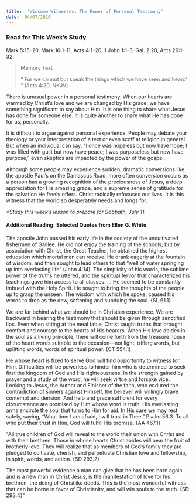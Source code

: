 ```yaml
---
title:  'Winsome Witnesses: The Power of Personal Testimony'
date:  04/07/2020
---
```


### Read for This Week’s Study
Mark 5:15–20, Mark 16:1–11, Acts 4:1–20, 1 John 1:1–3, Gal. 2:20, Acts 26:1–32.

> <p>Memory Text</p>
> “ For we cannot but speak the things which we have seen and heard’ ” (Acts 4:20, NKJV).

There is unusual power in a personal testimony. When our hearts are warmed by Christ’s love and we are changed by His grace, we have something significant to say about Him. It is one thing to share what Jesus has done for someone else. It is quite another to share what He has done for us, personally.

It is difficult to argue against personal experience. People may debate your theology or your interpretation of a text or even scoff at religion in general. But when an individual can say, “I once was hopeless but now have hope; I was filled with guilt but now have peace; I was purposeless but now have purpose,” even skeptics are impacted by the power of the gospel.

Although some people may experience sudden, dramatic conversions like the apostle Paul’s on the Damascus Road, more often conversion occurs as a person has a growing recognition of the preciousness of Jesus, a deep appreciation for His amazing grace, and a supreme sense of gratitude for the salvation He freely offers. Christ radically refocuses our lives. It is this witness that the world so desperately needs and longs for.

_*Study this week’s lesson to prepare for Sabbath, July 11._

#### Additional Reading: Selected Quotes from Ellen G. White

The apostle John passed his early life in the society of the uncultivated fishermen of Galilee. He did not enjoy the training of the schools; but by association with Christ, the Great Teacher, he obtained the highest education which mortal man can receive. He drank eagerly at the fountain of wisdom, and then sought to lead others to that “well of water springing up into everlasting life” (John 4:14). The simplicity of his words, the sublime power of the truths he uttered, and the spiritual fervor that characterized his teachings gave him access to all classes. ... He seemed to be constantly imbued with the Holy Spirit. He sought to bring the thoughts of the people up to grasp the unseen. The wisdom with which he spoke, caused his words to drop as the dew, softening and subduing the soul. {SL 61.1}

We are far behind what we should be in Christian experience. We are backward in bearing the testimony that should be given through sanctified lips. Even when sitting at the meal table, Christ taught truths that brought comfort and courage to the hearts of His hearers. When His love abides in the soul as a living principle, there will come forth from the treasure house of the heart words suitable to the occasion—not light, trifling words, but uplifting words, words of spiritual power. {CT 554.1}

He whose heart is fixed to serve God will find opportunity to witness for Him. Difficulties will be powerless to hinder him who is determined to seek first the kingdom of God and His righteousness. In the strength gained by prayer and a study of the word, he will seek virtue and forsake vice. Looking to Jesus, the Author and Finisher of the faith, who endured the contradiction of sinners against Himself, the believer will willingly brave contempt and derision. And help and grace sufficient for every circumstance are promised by Him whose word is truth. His everlasting arms encircle the soul that turns to Him for aid. In His care we may rest safely, saying, “What time I am afraid, I will trust in Thee.” Psalm 56:3. To all who put their trust in Him, God will fulfill His promise. {AA 467.1}

"All true children of God will reveal to the world their union with Christ and with their brethren. Those in whose hearts Christ abides will bear the fruit of brotherly love. They will realize that as members of God’s family they are pledged to cultivate, cherish, and perpetuate Christian love and fellowship, in spirit, words, and action. {SD 293.2}

The most powerful evidence a man can give that he has been born again and is a new man in Christ Jesus, is the manifestation of love for his brethren, the doing of Christlike deeds. This is the most wonderful witness that can be borne in favor of Christianity, and will win souls to the truth. {SD 293.4}"